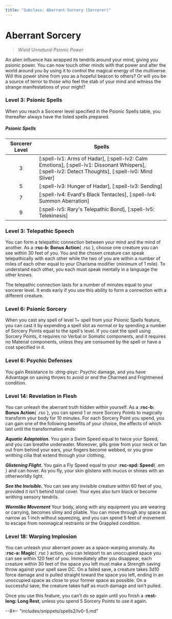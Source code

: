 ```yaml
---
title: "Subclass: Aberrant Sorcery (Sorcerer)"
---
```


<p style="display:none">
Wield Unnatural Psionic Power
</p>

# Aberrant Sorcery

> *Wield Unnatural Psionic Power*

An alien influence has wrapped its tendrils around your mind, giving you psionic power. You can now touch other minds with that power and alter the world around you by using it to control the magical energy of the multiverse. Will this power shine from you as a hopeful beacon to others? Or will you be a source of terror to those who feel the stab of your mind and witness the strange manifestations of your might?

### Level 3: Psionic Spells

When you reach a Sorcerer level specified in the Psionic Spells table, you thereafter always have the listed spells prepared.

#####  Psionic Spells

| Sorcerer Level | Spells |
|:-:|---|
| 3 | [:spell-lv1: Arms of Hadar], [:spell-lv2: Calm Emotions], [:spell-lv1: Dissonant Whispers], [:spell-lv2: Detect Thoughts], [:spell-lv0: Mind Sliver] |
| 5 | [:spell-lv3: Hunger of Hadar], [:spell-lv3: Sending] |
| 7 | [:spell-lv4: Evard's Black Tentacles], [:spell-lv4: Summon Aberration] |
| 9 | [:spell-lv5: Rary's Telepathic Bond], [:spell-lv5: Telekinesis] |

### Level 3: Telepathic Speech

You can form a telepathic connection between your mind and the mind of another. As a **:rsc-b: Bonus Action**{ .rsc }, choose one creature you can see within 30 feet of you. You and the chosen creature can speak telepathically with each other while the two of you are within a number of miles of each other equal to your Charisma modifier (minimum of 1 mile). To understand each other, you each must speak mentally in a language the other knows.

The telepathic connection lasts for a number of minutes equal to your sorcerer level. It ends early if you use this ability to form a connection with a different creature.

### Level 6: Psionic Sorcery

When you cast any spell of level 1+ spell from your Psionic Spells feature, you can cast it by expending a spell slot as normal or by spending a number of Sorcery Points equal to the spell's level. If you cast the spell using Sorcery Points, it requires no Verbal or Somatic components, and it requires no Material components, unless they are consumed by the spell or have a cost specified in it.

### Level 6: Psychic Defenses

You gain Resistance to :dmg-psyc: Psychic damage, and you have Advantage on saving throws to avoid or end the Charmed and Frightnened condition.

### Level 14: Revelation in Flesh

You can unleash the aberrant truth hidden within yourself. As a **:rsc-b: Bonus Action**{ .rsc }, you can spend 1 or more Sorcery Points to magically transform your body for 10 minutes. For each Sorcery Point you spend, you can gain one of the following benefits of your choice, the effects of which last until the transformation ends:

***Aquatic Adaptation.*** You gain a Swim Speed equal to twice your Speed, and you can breathe underwater. Moreover, gills grow from your neck or fan out from behind your ears, your fingers become webbed, or you grow writhing cilia that extend through your clothing.

***Glistening Flight.***  You gain a Fly Speed equal to your **:rsc-spd: Speed**{ .em } and can hover. As you fly, your skin glistens with mucus or shines with an otherworldly light.

***See the Invisible.*** You can see any invisible creature within 60 feet of you, provided it isn't behind total cover. Your eyes also turn black or become writhing sensory tendrils.

***Wormlike Movement*** Your body, along with any equipment you are wearing or carrying, becomes slimy and pliable. You can move through any space as narrow as 1 inch without squeezing, and you can spend 5 feet of movement to escape from nonmagical restraints or the Grappled condition.

### Level 18: Warping Implosion

You can unleash your aberrant power as a space-warping anomaly. As **:rsc-a: Magic**{ .rsc } action, you can teleport to an unoccupied space you can see within 120 feet of you. Immediately after you disappear, each creature within 30 feet of the space you left must make a Strength saving throw against your spell save DC. On a failed save, a creature takes 3d10 force damage and is pulled straight toward the space you left, ending in an unoccupied space as close to your former space as possible. On a successful save, the creature takes half as much damage and isn't pulled.

Once you use this feature, you can't do so again until you finish a **:rest-long: Long Rest**, unless you spend 5 Sorcery Points to use it again.

--8<-- "includes/snippets/spells2/lv0-5.md"